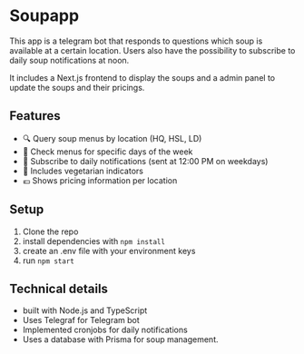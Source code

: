 # Soupapp
This app is a telegram bot that responds to questions which soup is available at a certain location. Users also have the possibility to subscribe to daily soup notifications at noon.

It includes a Next.js frontend to display the soups and a admin panel to update the soups and their pricings.

## Features
- 🔍 Query soup menus by location (HQ, HSL, LD)
- 📅 Check menus for specific days of the week
- 🔔 Subscribe to daily notifications (sent at 12:00 PM on weekdays)
- 🌱 Includes vegetarian indicators
- 💶 Shows pricing information per location

## Setup

  1. Clone the repo
  2. install dependencies with `npm install`
  3. create an .env file with your environment keys
  4. run `npm start`
 
## Technical details
- built with Node.js and TypeScript
- Uses Telegraf for Telegram bot
- Implemented cronjobs for daily notifications
- Uses a database with Prisma for soup management.
